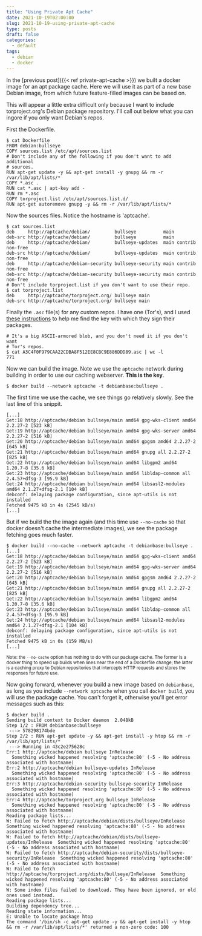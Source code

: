 ```yaml
---
title: "Using Private Apt Cache"
date: 2021-10-19T02:00:00
slug: 2021-10-19-using-private-apt-cache
type: posts
draft: false
categories:
  - default
tags:
  - debian
  - docker
---
```


In the [previous post]({{< ref private-apt-cache >}}) we built a docker image
for an apt package cache. Here we will use it as part of a new base Debian
image, from which future feature-filled images can be based on.

This will appear a little extra difficult only because I want to include
torproject.org's Debian package repository. I'll call out below what you can
ingore if you only want Debian's repos.

First the Dockerfile.

    $ cat Dockerfile
    FROM debian:bullseye
    COPY sources.list /etc/apt/sources.list
    # Don't include any of the following if you don't want to add additional
    # sources.
    RUN apt-get update -y && apt-get install -y gnupg && rm -r /var/lib/apt/lists/*
    COPY *.asc .
    RUN cat *.asc | apt-key add -
    RUN rm *.asc
    COPY torproject.list /etc/apt/sources.list.d/
    RUN apt-get autoremove gnupg -y && rm -r /var/lib/apt/lists/*

Now the sources files. Notice the hostname is 'aptcache'.

    $ cat sources.list
    deb     http://aptcache/debian/         bullseye          main
    deb-src http://aptcache/debian/         bullseye          main
    deb     http://aptcache/debian/         bullseye-updates  main contrib non-free
    deb-src http://aptcache/debian/         bullseye-updates  main contrib non-free
    deb     http://aptcache/debian-security bullseye-security main contrib non-free
    deb-src http://aptcache/debian-security bullseye-security main contrib non-free
    # Don't include torproject.list if you don't want to use their repo.
    $ cat torproject.list 
    deb     http://aptcache/torproject.org/ bullseye main
    deb-src http://aptcache/torproject.org/ bullseye main

Finally the `.asc` file(s) for any custom repos. I have one (Tor's), and I
used [these instructions](https://support.torproject.org/apt/tor-deb-repo/) to help
me find the key with which they sign their packages.

    # It's a big ASCII-armored blob, and you don't need it if you don't want
    # Tor's repos.
    $ cat A3C4F0F979CAA22CDBA8F512EE8CBC9E886DDD89.asc | wc -l
    771

Now we can build the image. Note we use the `aptcache` network during building
in order to use our caching webserver. **This is the key**.

    $ docker build --network aptcache -t debianbase:bullseye .

The first time we use the cache, we see things go relatively slowly. See the
last line of this snippit.

    [...]
    Get:18 http://aptcache/debian bullseye/main amd64 gpg-wks-client amd64 2.2.27-2 [523 kB]
    Get:19 http://aptcache/debian bullseye/main amd64 gpg-wks-server amd64 2.2.27-2 [516 kB]
    Get:20 http://aptcache/debian bullseye/main amd64 gpgsm amd64 2.2.27-2 [645 kB]
    Get:21 http://aptcache/debian bullseye/main amd64 gnupg all 2.2.27-2 [825 kB]
    Get:22 http://aptcache/debian bullseye/main amd64 libgpm2 amd64 1.20.7-8 [35.6 kB]
    Get:23 http://aptcache/debian bullseye/main amd64 libldap-common all 2.4.57+dfsg-3 [95.9 kB]
    Get:24 http://aptcache/debian bullseye/main amd64 libsasl2-modules amd64 2.1.27+dfsg-2.1 [104 kB]
    debconf: delaying package configuration, since apt-utils is not installed
    Fetched 9475 kB in 4s (2545 kB/s)
    [...]

But if we build the the image again (and this time use `--no-cache` so that
docker doesn't cache the intermediate images), we see the package fetching goes
much faster.

    $ docker build --no-cache --network aptcache -t debianbase:bullseye .
    [...]
    Get:18 http://aptcache/debian bullseye/main amd64 gpg-wks-client amd64 2.2.27-2 [523 kB]
    Get:19 http://aptcache/debian bullseye/main amd64 gpg-wks-server amd64 2.2.27-2 [516 kB]
    Get:20 http://aptcache/debian bullseye/main amd64 gpgsm amd64 2.2.27-2 [645 kB]
    Get:21 http://aptcache/debian bullseye/main amd64 gnupg all 2.2.27-2 [825 kB]
    Get:22 http://aptcache/debian bullseye/main amd64 libgpm2 amd64 1.20.7-8 [35.6 kB]
    Get:23 http://aptcache/debian bullseye/main amd64 libldap-common all 2.4.57+dfsg-3 [95.9 kB]
    Get:24 http://aptcache/debian bullseye/main amd64 libsasl2-modules amd64 2.1.27+dfsg-2.1 [104 kB]
    debconf: delaying package configuration, since apt-utils is not installed
    Fetched 9475 kB in 0s (159 MB/s)
    [...]

<small>Note: the `--no-cache` option has nothing to do with our package cache.
The former is a docker thing to speed up builds when lines near the end of a
Dockerfile change; the latter is a caching proxy to Debian repositories that
intercepts HTTP requests and stores the responses for future use.</small>

Now going forward, whenever you build a new image based on `debianbase`, as
long as you include `--network aptcache` when you call `docker build`, you will
use the package cache. You can't forget it, otherwise you'll get error messages
such as this:

    $ docker build .
    Sending build context to Docker daemon  2.048kB
    Step 1/2 : FROM debianbase:bullseye
     ---> 578298174bde
    Step 2/2 : RUN apt-get update -y && apt-get install -y htop && rm -r /var/lib/apt/lists/*
     ---> Running in 43c2e275628c
    Err:1 http://aptcache/debian bullseye InRelease
      Something wicked happened resolving 'aptcache:80' (-5 - No address associated with hostname)
    Err:2 http://aptcache/debian bullseye-updates InRelease
      Something wicked happened resolving 'aptcache:80' (-5 - No address associated with hostname)
    Err:3 http://aptcache/debian-security bullseye-security InRelease
      Something wicked happened resolving 'aptcache:80' (-5 - No address associated with hostname)
    Err:4 http://aptcache/torproject.org bullseye InRelease
      Something wicked happened resolving 'aptcache:80' (-5 - No address associated with hostname)
    Reading package lists...
    W: Failed to fetch http://aptcache/debian/dists/bullseye/InRelease  Something wicked happened resolving 'aptcache:80' (-5 - No address associated with hostname)
    W: Failed to fetch http://aptcache/debian/dists/bullseye-updates/InRelease  Something wicked happened resolving 'aptcache:80' (-5 - No address associated with hostname)
    W: Failed to fetch http://aptcache/debian-security/dists/bullseye-security/InRelease  Something wicked happened resolving 'aptcache:80' (-5 - No address associated with hostname)
    W: Failed to fetch http://aptcache/torproject.org/dists/bullseye/InRelease  Something wicked happened resolving 'aptcache:80' (-5 - No address associated with hostname)
    W: Some index files failed to download. They have been ignored, or old ones used instead.
    Reading package lists...
    Building dependency tree...
    Reading state information...
    E: Unable to locate package htop
    The command '/bin/sh -c apt-get update -y && apt-get install -y htop && rm -r /var/lib/apt/lists/*' returned a non-zero code: 100
